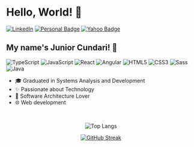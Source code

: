# Hello, World! 👋

[![LinkedIn](https://img.shields.io/badge/LinkedIn-000?style=for-the-badge&logo=linkedin&logoColor=0E76A8)](https://www.linkedin.com/in/juniorcundari/)
[![Personal Badge](https://img.shields.io/badge/-Portfolio-000?style=for-the-badge&logoColor=0E76A8)](https://juniorcundari.vercel.app/)
[![Yahoo Badge](https://img.shields.io/badge/-jrcundari@yahoo.com.br-000?style=for-the-badge&logo=Yahoo&logoColor=430297&link=mailto:jrcundari@yahoo.com.br)](mailto:jrcundari@yahoo.com.br)

## My name's Junior Cundari! 🤟
![TypeScript](https://img.shields.io/badge/TypeScript-000?style=for-the-badge&logo=typescript)
![JavaScript](https://img.shields.io/badge/JavaScript-000?style=for-the-badge&logo=javascript)
![React](https://img.shields.io/badge/React-000?style=for-the-badge&logo=react)
![Angular](https://img.shields.io/badge/Angular-000?style=for-the-badge&logo=angular&logoColor=C3002F)
![HTML5](https://img.shields.io/badge/HTML5-000?style=for-the-badge&logo=html5)
![CSS3](https://img.shields.io/badge/CSS3-000?style=for-the-badge&logo=css3&logoColor=264CE4)
![Sass](https://img.shields.io/badge/Sass-000?style=for-the-badge&logo=sass)
![Java](https://img.shields.io/badge/Java-000?style=for-the-badge&logo=openjdk)

- 🎓 Graduated in Systems Analysis and Development
- ✨ Passionate about Technology
- 👷 Software Architecture Lover
- 🌐 Web development

</br>

<div style="display: inline_block" align="center">

  ![Top Langs](https://github-readme-stats-git-masterrstaa-rickstaa.vercel.app/api/top-langs/?username=JuniorCundari&bg_color=1a1b27&border_color=bf91f3&title_color=70a5fd&text_color=38bdae)

  [![GitHub Streak](https://streak-stats.demolab.com/?user=JuniorCundari&theme=tokyonight&border=bf91f3&dates=FFF)](https://git.io/streak-stats)

</div>